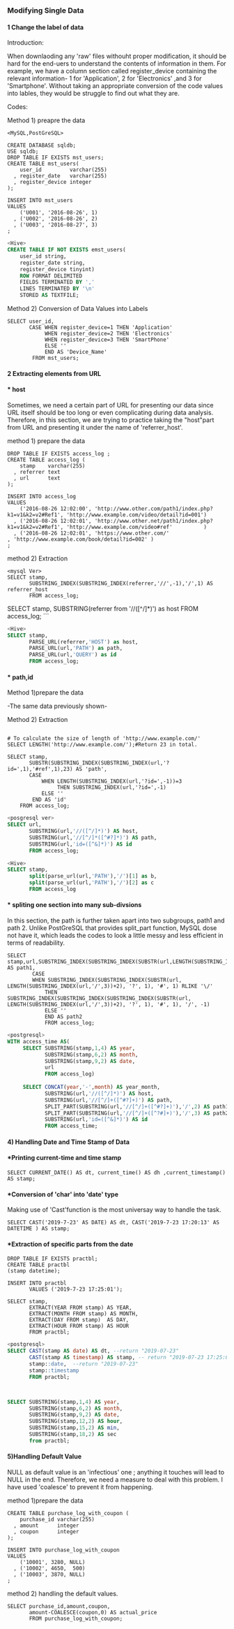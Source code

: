 ### Modifying Single Data

#### 1 Change the label of data

Introduction:

When downlaoding any 'raw' files  withouht proper modification, it should be hard for the end-uers 
to understand the contents of information in them. For example, we have a column section called register_device containing the relevant
information- 1 for 'Application', 2 for 'Electronics' ,and 3 for 'Smartphone'. Without taking an appropriate conversion of 
the code values into lables, they would be struggle to find out what they are. 



Codes:

Method 1) preapre the data

```Mysql 
<MySQL,PostGreSQL>

CREATE DATABASE sqldb;
USE sqldb;
DROP TABLE IF EXISTS mst_users;
CREATE TABLE mst_users(
    user_id         varchar(255)
  , register_date   varchar(255)
  , register_device integer
);

INSERT INTO mst_users
VALUES
    ('U001', '2016-08-26', 1)
  , ('U002', '2016-08-26', 2)
  , ('U003', '2016-08-27', 3)
;
```

```sql
<Hive>
CREATE TABLE IF NOT EXISTS emst_users(
    user_id string,
    register_date string,
    register_device tinyint) 
    ROW FORMAT DELIMITED
    FIELDS TERMINATED BY ','
    LINES TERMINATED BY '\n'
    STORED AS TEXTFILE;
```





Method 2) Conversion of Data Values into Labels 

```mysql
SELECT user_id,  
       CASE WHEN register_device=1 THEN 'Application'
            WHEN register_device=2 THEN 'Electronics'
            WHEN register_device=3 THEN 'SmartPhone'
            ELSE '' 
            END AS 'Device_Name'
		FROM mst_users;
```



#### 2 Extracting elements from URL

#### *  host 

Sometimes, we need a certain part of URL for presenting our data since URL itself should be too long or even complicating during
data analysis. Therefore, in this section, we are trying to practice taking the "host"part from URL and presenting it under the name 
of 'referrer_host'.


method 1) prepare the data
```mysql
DROP TABLE IF EXISTS access_log ;
CREATE TABLE access_log (
    stamp    varchar(255)
  , referrer text
  , url      text
);

INSERT INTO access_log 
VALUES
    ('2016-08-26 12:02:00', 'http://www.other.com/path1/index.php?k1=v1&k2=v2#Ref1', 'http://www.example.com/video/detail?id=001')
  , ('2016-08-26 12:02:01', 'http://www.other.net/path1/index.php?k1=v1&k2=v2#Ref1', 'http://www.example.com/video#ref'          )
  , ('2016-08-26 12:02:01', 'https://www.other.com/'                               , 'http://www.example.com/book/detail?id=002' )
;
```
method 2) Extraction 

```mysql
<mysql Ver>
SELECT stamp, 
       SUBSTRING_INDEX(SUBSTRING_INDEX(referrer,'//',-1),'/',1) AS referrer_host
       FROM access_log;
```
<postgresql ver>
SELECT stamp, 
       SUBSTRING(referrer from '//([^/]*)') as host 
       FROM access_log;
```

```sql
<Hive>
SELECT stamp,
       PARSE_URL(referrer,'HOST') as host,
       PARSE_URL(url,'PATH') as path,
       PARSE_URL(url,'QUERY') as id
       FROM access_log;


```
	
	
#### * path,id 

Method 1)prepare the data

-The same data previously shown- 

Method 2) Extraction

```mysql

# To calculate the size of length of 'http://www.example.com/'
SELECT LENGTH('http://www.example.com/');#Return 23 in total. 

SELECT stamp,
       SUBSTR(SUBSTRING_INDEX(SUBSTRING_INDEX(url,'?id=',1),'#ref',1),23) AS 'path',
       CASE
           WHEN LENGTH(SUBSTRING_INDEX(url,'?id=',-1))=3
		        THEN SUBSTRING_INDEX(url,'?id=',-1)
		   ELSE ''
		END AS 'id'
	FROM access_log;

```
```sql
<posgresql ver>
SELECT url,
       SUBSTRING(url,'//([^/]*)') AS host,
       SUBSTRING(url,'//[^/]*([^#?]*)') AS path,
       SUBSTRING(url,'id=([^&]*)') AS id
       FROM access_log;
```


```sql
<Hive>
SELECT stamp,
       split(parse_url(url,'PATH'),'/')[1] as b,
       split(parse_url(url,'PATH'),'/')[2] as c
       FROM access_log
```






#### * spliting one section into many sub-divsions
In this section, the path is further taken apart into two subgroups, path1 and path 2. 
Unlike PostGreSQL that provides split_part function, MySQL dose not have it, which leads the codes to look a little messy and 
less efficient in terms of readability. 

```mysql
SELECT stamp,url,SUBSTRING_INDEX(SUBSTRING_INDEX(SUBSTR(url,LENGTH(SUBSTRING_INDEX(url,'/',3))+2),'/',1),'#',1) AS path1,
		CASE
        WHEN SUBSTRING_INDEX(SUBSTRING_INDEX(SUBSTR(url, LENGTH(SUBSTRING_INDEX(url,'/',3))+2), '?', 1), '#', 1) RLIKE '\/'
            THEN SUBSTRING_INDEX(SUBSTRING_INDEX(SUBSTRING_INDEX(SUBSTR(url, LENGTH(SUBSTRING_INDEX(url,'/',3))+2), '?', 1), '#', 1), '/', -1)
		    ELSE ''
            END AS path2
			FROM access_log;
```

```SQL
<postgresql>
WITH access_time AS(
     SELECT SUBSTRING(stamp,1,4) AS year,
            SUBSTRING(stamp,6,2) AS month,
            SUBSTRING(stamp,9,2) AS date,
            url
            FROM access_log)
	    
     SELECT CONCAT(year,'-',month) AS year_month,
            SUBSTRING(url,'//([^/]*)') AS host,
            SUBSTRING(url,'//[^/]+([^#?]+)') AS path,
            SPLIT_PART(SUBSTRING(url,'//[^/]+([^#?]+)'),'/',2) AS path1,
            SPLIT_PART(SUBSTRING(url,'//[^/]+([^?#]+)'),'/',3) AS path2,
            SUBSTRING(url,'id=([^&]*)') AS id
            FROM access_time;
 ```

#### 4) Handling Date and Time Stamp of Data
#### *Printing current-time and time stamp 
```mysql
SELECT CURRENT_DATE() AS dt, current_time() AS dh ,current_timestamp() AS stamp;
```
#### *Conversion of 'char' into 'date' type
Making use of 'Cast'function is the most universay way to handle the task.

```mysql
SELECT CAST('2019-7-23' AS DATE) AS dt, CAST('2019-7-23 17:20:13' AS DATETIME ) AS stamp;
```

#### *Extraction of specific parts from the date
```mysql
DROP TABLE IF EXISTS practbl;
CREATE TABLE practbl
(stamp datetime);

INSERT INTO practbl 
       VALUES ('2019-7-23 17:25:01');

SELECT stamp, 
       EXTRACT(YEAR FROM stamp) AS YEAR, 
	   EXTRACT(MONTH FROM stamp) AS MONTH, 
       EXTRACT(DAY FROM stamp)  AS DAY,
       EXTRACT(HOUR FROM stamp) AS HOUR
       FROM practbl;
```

```sql
<postgresql>
SELECT CAST(stamp AS date) AS dt, --return "2019-07-23"
       CAST(stamp AS timestamp) AS stamp, -- return "2019-07-23 17:25:01"
       stamp::date,  --return "2019-07-23"
       stamp::timestamp
       FROM practbl;



SELECT SUBSTRING(stamp,1,4) AS year,
       SUBSTRING(stamp,6,2) AS month,
       SUBSTRING(stamp,9,2) AS date,
       SUBSTRING(stamp,12,2) AS hour,
       SUBSTRING(stamp,15,2) AS min,
       SUBSTRING(stamp,18,2) AS sec
       from practbl;
```



#### 5)Handling Default Value 
NULL as default value  is an 'infectious' one ; anything it touches will lead to NULL in the end. Therefore, we need a measure
to deal with this problem. I have used 'coalesce' to prevent it from happening. 

method 1)prepare the data
```mysql
CREATE TABLE purchase_log_with_coupon (
    purchase_id varchar(255)
  , amount      integer
  , coupon      integer
);

INSERT INTO purchase_log_with_coupon
VALUES
    ('10001', 3280, NULL)
  , ('10002', 4650,  500)
  , ('10003', 3870, NULL)
;
```
method 2) handling the default values.
```mysql
SELECT purchase_id,amount,coupon,
       amount-COALESCE(coupon,0) AS actual_price
       FROM purchase_log_with_coupon;
```










